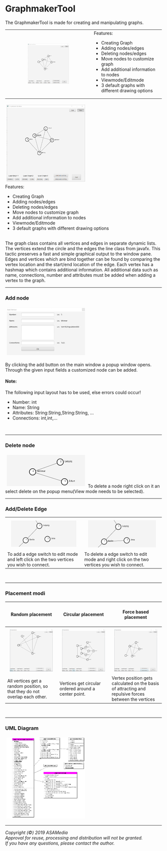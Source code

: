 # GraphmakerTool
The GraphmakerTool is made for creating and manipulating graphs.
<table style="width:100%; border: none;">
  <tr>
    <th><img src="/images/mainwindow1.PNG" alt="Screenshot" title="Screenshot-1" width="50%" style="margin:5px"/></th>
    <td>Features:
<ul>
  <li>Creating Graph</li>
  <li>Adding nodes/edges</li>
  <li>Deleting nodes/edges</li>
  <li>Move nodes to customize graph</li>
  <li>Add additional information to nodes</li>
  <li>Viewmode/Editmode</li>
  <li>3 default graphs with different drawing options</li>
</ul></td>
  </tr>
</table> 
<div>
  <img src="/images/mainwindow1.PNG" alt="Screenshot" title="Screenshot-1" width="50%" style="margin:5px"/>
</div>
Features:
<ul>
  <li>Creating Graph</li>
  <li>Adding nodes/edges</li>
  <li>Deleting nodes/edges</li>
  <li>Move nodes to customize graph</li>
  <li>Add additional information to nodes</li>
  <li>Viewmode/Editmode</li>
  <li>3 default graphs with different drawing options</li>
</ul>
<br>
The graph class contains all vertices and edges in separate dynamic lists. The vertices extend the circle and the edges the line class from javafx.
This tactic preserves a fast and simple graphical output to the window pane.
Edges and vertices which are bind together can be found by comparing the vertex location and the start/end location of the edge.
Each vertex has a hashmap which contains additional information.
All additional data such as name, connections, number and attributes must be added when adding a vertex to the graph.  
<hr>
<h3>Add node</h3>
<div>
  <img src="/images/addwindow.PNG" alt="Screenshot" title="Screenshot-2" width="50%" style="margin:5px"/>
  <p>By clicking the add button on the main window a popup window opens.<br> 
  Through the given input fields a customized node can be added.<p>
</div>
  <h4>Note:</h4> The following input layout has to be used, else errors could occur!<br>
  <ul>
  <li>Number: int</li>
  <li>Name: String</li>
  <li>Attributes: String:String,String:String, ...</li>
  <li>Connections: int,int,...</li>
</ul>
<br><hr>
<h3>Delete node</h3>
<img src="/images/deleteanimation.gif" alt="Screenshot" title="Screenshot-3" width="50%" style="margin:5px"/>
To delete a node right click on it an select delete on the popup menu(View mode needs to be selected).
<br><hr>
<h3>Add/Delete Edge</h3>
 <table style="width:100%">
  <tr>
    <th><img src="/images/addedgeanimation.gif" alt="Screenshot" title="Screenshot-4" width="90%" style="margin:5px"/></th>
    <th><img src="/images/deleteedgeanimation.gif" alt="Screenshot" title="Screenshot-5" width="90%" style="margin:5px"/></th>
  </tr>
  <tr>
    <td>To add a edge switch to edit mode and left click on the two vertices you wish to connect.</td>
    <td>To delete a edge switch to edit mode and right click on the two vertices you wish to connect.</td>
  </tr>
</table> 
<br><hr>
<h3>Placement modi</h3>
 <table style="width:100%">
 <tr>
    <th><h4>Random placement</h4></th>
    <th><h4>Circular placement</h4></th>
    <th><h4>Force based placement</h4></th>
  </tr>
  <tr>
    <th><img src="/images/randomplacement.PNG" alt="Screenshot" title="Screenshot-6" width="90%" style="margin:5px"/></th>
    <th><img src="/images/circularplacement.PNG" alt="Screenshot" title="Screenshot-7" width="90%" style="margin:5px"/></th>
    <th><img src="/images/forcebasedplacement.PNG" alt="Screenshot" title="Screenshot-8" width="90%" style="margin:5px"/></th>
  </tr>
  <tr>
    <td>All vertices get a random position, so that they do not overlap each other.</td>
    <td>Vertices get circular ordered around a center point.</td>
    <td>Vertex position gets calculated on the basis of attracting and repulsive forces between the vertices</td>
  </tr>
</table>
<br><hr>
<h3>UML Diagram</h3>
<img src="/images/uml.PNG" alt="Screenshot" title="Screenshot-9" width="50%" style="margin:5px"/>
<hr>

<i>
Copyright (&copy;) 2019 ASAMedia<br>
Approval for reuse, processing and distribution will not be granted.<br>
If you have any questions, please contact the author.</i>
